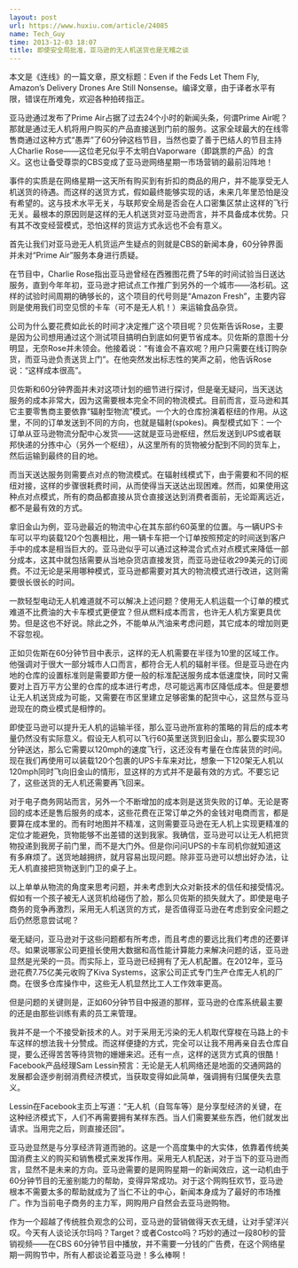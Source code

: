 ```yaml
---
layout: post
url: https://www.huxiu.com/article/24085
name: Tech_Guy
time: 2013-12-03 18:07
title: 即使安全局批准，亚马逊的无人机送货也是无稽之谈
---
```

本文是《连线》的一篇文章，原文标题：Even if the Feds Let Them Fly, Amazon’s Delivery Drones Are Still Nonsense。编译文章，由于译者水平有限，错误在所难免，欢迎各种拍砖指正。

亚马逊通过发布了Prime Air占据了过去24个小时的新闻头条，何谓Prime Air呢？那就是通过无人机将用户购买的产品直接送到门前的服务。这家全球最大的在线零售商通过这种方式“愚弄”了60分钟这档节目，当然也耍了善于巴结人的节目主持人Charlie Rose——这位老兄似乎不太明白Vaporware（即跳票的产品）的含义。这也让备受尊崇的CBS变成了亚马逊网络星期一市场营销的最前沿阵地！

事件的实质是在网络星期一这天所有购买到有折扣的商品的用户，并不能享受无人机送货的待遇。而这样的送货方式，假如最终能够实现的话，未来几年里恐怕是没有希望的。这与技术水平无关，与联邦安全局是否会在人口密集区禁止这样的飞行无关。最根本的原因则是这样的无人机送货对亚马逊而言，并不具备成本优势。只有其不改变经营模式，恐怕这样的货运方式永远也不会有意义。

首先让我们对亚马逊无人机货运产生疑点的则就是CBS的新闻本身，60分钟界面并未对“Prime Air”服务本身进行质疑。

在节目中，Charlie Rose指出亚马逊曾经在西雅图花费了5年的时间试验当日送达服务，直到今年年初，亚马逊才把试点工作推广到另外的一个城市——洛杉矶。这样的试验时间周期的确够长的，这个项目的代号则是“Amazon Fresh”，主要内容则是使用我们司空见惯的卡车（可不是无人机！）来运输食品杂货。

公司为什么要花费如此长的时间才决定推广这个项目呢？贝佐斯告诉Rose，主要是因为公司想用通过这个测试项目搞明白到底如何更节省成本。贝佐斯的意图十分明显，无奈Rose并未领会。他接着说：“有谁会不喜欢呢？用户只需要在线订购杂货，而亚马逊负责送货上门”。在他突然发出标志性的笑声之前，他告诉Rose说：“这样成本很高”。

贝佐斯和60分钟界面并未对这项计划的细节进行探讨，但是毫无疑问，当天送达服务的成本非常大，因为这需要根本完全不同的物流模式。目前而言，亚马逊和其它主要零售商主要依靠“辐射型物流”模式。一个大的仓库扮演着枢纽的作用。从这里，不同的订单发送到不同的方向，也就是辐射(spokes)。典型模式如下：一个订单从亚马逊物流分配中心发货——这就是亚马逊枢纽，然后发送到UPS或者联邦快递的分拣中心（另外一个枢纽），从这里所有的货物被分配到不同的货车上，然后运输到最终的目的地。

而当天送达服务则需要点对点的物流模式。在辐射线模式下，由于需要和不同的枢纽对接，这样的步骤很耗费时间，从而使得当天送达出现困难。然而，如果使用这种点对点模式，所有的商品都直接从货仓直接送达到消费者面前，无论距离远近，都不是最有效的方式。

拿旧金山为例，亚马逊最近的物流中心在其东部约60英里的位置。与一辆UPS卡车可以平均装载120个包裹相比，用一辆卡车把一个订单按照预定的时间送到客户手中的成本是相当巨大的。亚马逊似乎可以通过这种混合式点对点模式来降低一部分成本，这其中就包括需要从当地杂货店直接发货，而亚马逊征收299美元的订阅费。不过无论是采用哪种模式，亚马逊都需要对其大的物流模式进行改进，这则需要很长很长的时间。

一款轻型电动无人机难道就不可以解决上述问题？使用无人机运载一个订单的模式难道不比费油的大卡车模式更便宜？但从燃料成本而言，也许无人机方案更具优势。但是这也不好说。除此之外，不能单从汽油来考虑问题，其它成本的增加则更不容忽视。

正如贝佐斯在60分钟节目中表示，这样的无人机需要在半径为10里的区域工作。他强调对于很大一部分城市人口而言，都符合无人机的辐射半径。但是亚马逊在内地的仓库的设置标准则是需要即方便一般的标准配送服务成本低速度快，同时又需要对上百万平方公里的仓库的成本进行考虑，尽可能远离市区降低成本。但是要想让无人机送货成为可能，又需要在市区里建立足够密集的配货中心，这显然与亚马逊现在的商业模式是相悖的。

即使亚马逊可以提升无人机的运输半径，那么亚马逊所宣称的策略的背后的成本考量仍然没有实际意义。假设无人机可以飞行60英里送货到旧金山，那么要实现30分钟送达，那么它需要以120mph的速度飞行，这还没有考量在仓库装货的时间。现在我们再使用可以装载120个包裹的UPS卡车来对比，想象一下120架无人机以120mph同时飞向旧金山的情形，显这样的方式并不是最有效的方式。不要忘记了，这些送货的无人机还需要再飞回来。

对于电子商务网站而言，另外一个不断增加的成本则是送货失败的订单。无论是寄回的成本还是售后服务的成本，这些花费在正常订单之外的金钱对电商而言，都是要算在成本里的。而有时地图并不精准，这则需要亚马逊在无人机上实现更精准的定位才能避免，货物能够不出差错的送到我家。我确信，亚马逊可以让无人机把货物投递到我房子前门里，而不是大门外。但是你问问UPS的卡车司机你就知道这有多麻烦了。送货地越拥挤，就月容易出现问题。除非亚马逊可以想出好办法，让无人机直接把货物送到门卫的桌子上。

以上单单从物流的角度来思考问题，并未考虑到大众对新技术的信任和接受情况。假如有一个孩子被无人送货机给碰伤了脸，那么贝佐斯的损失就大了。即使是电子商务的竞争再激烈，采用无人机送货的方式，是否值得亚马逊在考虑到安全问题之后仍然愿意尝试呢？

毫无疑问，亚马逊对于这些问题都有所考虑，而且考虑的要远比我们考虑的还要详尽。如果说哪家公司更擅长使用大数据和高性能计算能力来解决问题的话，亚马逊显然是光荣的一员。而实际上，亚马逊已经拥有了无人机配置。在2012年，亚马逊花费7.75亿美元收购了Kiva Systems，这家公司正式专门生产仓库无人机的厂商。在很多仓库操作中，这些无人机显然比工人工作效率更高。

但是问题的关键则是，正如60分钟节目中报道的那样，亚马逊的仓库系统最主要的还是由那些训练有素的员工来管理。

我并不是一个不接受新技术的人。对于采用无污染的无人机取代穿梭在马路上的卡车这样的想法我十分赞成。而这样便捷的方式，完全可以让我不用再亲自去仓库自提，要么还得苦苦等待货物的姗姗来迟。还有一点，这样的送货方式真的很酷！Facebook产品经理Sam Lessin预言：无论是无人机网络还是地面的交通网路的发展都会逐步削弱消费经济模式，当获取变得如此简单，强调拥有归属便失去意义。

Lessin在Facebook主页上写道：“无人机（自驾车等）是分享型经济的关键，在这种经济模式下，人们不再需要拥有某样东西。当人们需要某些东西，他们就发出请求。当用完之后，则直接还回”。

亚马逊显然是与分享经济背道而驰的。这是一个高度集中的大实体，依靠着传统美国消费主义的购买和销售模式来发挥作用。采用无人机配送，对于当下的亚马逊而言，显然不是未来的方向。亚马逊需要的是网购星期一的新闻效应，这一动机由于60分钟节目的无鉴别能力的帮助，变得异常成功。对于这个网购狂欢节，亚马逊根本不需要太多的帮助就成为了当仁不让的中心，新闻本身成为了最好的市场推广。作为当前电子商务的主力军，网购用户自然会去亚马逊购物。

作为一个超越了传统胜负观念的公司，亚马逊的营销做得天衣无缝，让对手望洋兴叹。今天有人谈论沃尔玛吗？Target？或者Costco吗？巧妙的通过一段80秒的营销视频——在CBS 60分钟节目中播放，并不需要一分钱的广告费，在这个网络星期一网购节中，所有人都谈论着亚马逊！多么棒啊！

